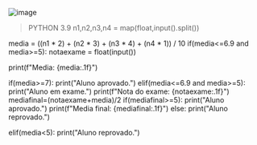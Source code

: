 ![image](https://github.com/lufffe/Beecrowd/assets/90646635/a4cd3e24-14a4-4e59-b40e-dba157cdf8e6)

>PYTHON 3.9
n1,n2,n3,n4 = map(float,input().split())

media = ((n1 * 2) + (n2 * 3) + (n3 * 4) + (n4 * 1)) / 10
if(media<=6.9 and media>=5):
    notaexame = float(input())

print(f"Media: {media:.1f}")

if(media>=7):
    print("Aluno aprovado.")
elif(media<=6.9 and media>=5):
    print("Aluno em exame.")
    print(f"Nota do exame: {notaexame:.1f}")
    mediafinal=(notaexame+media)/2
    if(mediafinal>=5):
        print("Aluno aprovado.")
        print(f"Media final: {mediafinal:.1f}")
    else:
        print("Aluno reprovado.")
        
elif(media<5):
    print("Aluno reprovado.")
